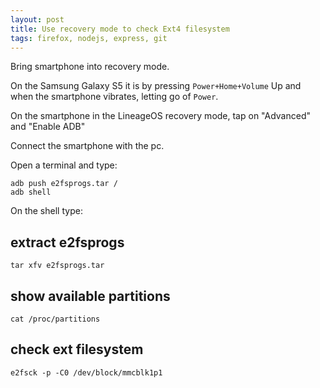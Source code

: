 ```yaml
---
layout: post
title: Use recovery mode to check Ext4 filesystem
tags: firefox, nodejs, express, git
---
```


Bring smartphone into recovery mode.

On the Samsung Galaxy S5 it is by pressing `Power+Home+Volume` Up and when the smartphone vibrates, letting go of `Power`.

On the smartphone in the LineageOS recovery mode, tap on "Advanced" and "Enable ADB"

Connect the smartphone with the pc.

Open a terminal and type:

```
adb push e2fsprogs.tar /
adb shell
```

On the shell type:

## extract e2fsprogs

```
tar xfv e2fsprogs.tar
```

## show available partitions

```
cat /proc/partitions
```

## check ext filesystem

```
e2fsck -p -C0 /dev/block/mmcblk1p1
```
